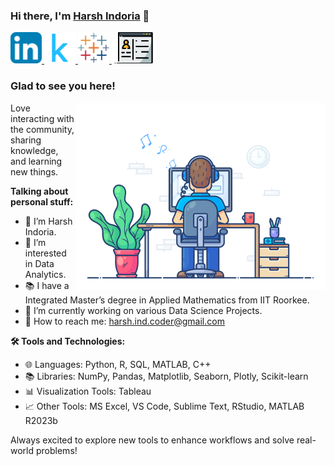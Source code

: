 ### Hi there, I'm <a href="https://www.datascienceportfol.io/harshindoria" target="_blank" title="Harsh Indoria">Harsh Indoria</a> 👋

<a href="https://www.linkedin.com/in/harsh-indoria/" target="_blank">
  <img src="images/linkedin.png" alt="Harsh Indoria's LinkedIn Profile" style="width: 50px; height: 50px; object-fit: cover;">
</a>
<a href="https://www.kaggle.com/harshindoria" target="_blank">
  <img src="images/kaggle.png" alt="Harsh Indoria's Kaggle Profile" style="width: 50px; height: 50px; object-fit: cover;">
</a>
<a href="https://public.tableau.com/app/profile/harsh.indoria" target="_blank">
  <img src="images/tableau.png" alt="Harsh Indoria's Tableau Profile" style="width: 50px; height: 50px; object-fit: cover;">
</a>
<a href="https://www.datascienceportfol.io/harshindoria" target="_blank">
  <img src="images/pfweb.webp" alt="Harsh Indoria's Portfolio" style="width: 70px; height: 50px; object-fit: cover;">
</a>

</br>

### Glad to see you here!

<img align="right" alt="Harsh Indoria" src="images/coding.gif" width="400" />

Love interacting with the community, sharing knowledge, and learning new things.

**Talking about personal stuff:**

- 👨 I’m Harsh Indoria.
- 👀 I’m interested in Data Analytics.
- 📚 I have a Integrated Master’s degree in Applied Mathematics from IIT Roorkee.
- 🌱 I’m currently working on various Data Science Projects.
- 📧 How to reach me: harsh.ind.coder@gmail.com

**🛠️ Tools and Technologies:**

- 🌐 Languages: Python, R, SQL, MATLAB, C++
- 📚 Libraries: NumPy, Pandas, Matplotlib, Seaborn, Plotly, Scikit-learn
- 📊 Visualization Tools: Tableau
- 📈 Other Tools: MS Excel, VS Code, Sublime Text, RStudio, MATLAB R2023b
  
Always excited to explore new tools to enhance workflows and solve real-world problems!
<!---
harshindcoder/harshindcoder is a ✨ special ✨ repository because its `README.md` (this file) appears on your GitHub profile.
You can click the Preview link to take a look at your changes.
--->
